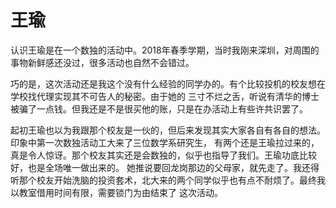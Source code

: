 # 王瑜
认识王瑜是在一个数独的活动中。2018年春季学期，当时我刚来深圳，对周围的事物新鲜感还没过，很多活动也自然不会错过。

巧的是，这次活动还是我这个没有什么经验的同学办的。有个比较投机的校友想在学校找代理实现其不可告人的秘密。由于她的
三寸不烂之舌，听说有清华的博士被骗了一点钱。但我还是不是很买他的账，只是在办活动上有些许共识罢了。

起初王瑜也以为我跟那个校友是一伙的，但后来发现其实大家各自有各自的想法。印象中第一次数独活动工大来了三位数学系研究生，
有两个还是王瑜拉过来的，真是令人惊讶。那个校友其实还是会数独的，似乎也指导了我们。王瑜功底比较好，也是全场唯一做出来的。
她推说要回龙岗那边的父母家，就先走了。我还得听那个校友开始洗脑的投资套术，北大来的两个同学似乎也有点不耐烦了。最终我以教室借用时间有限，需要锁门为由结束了
这次活动。
